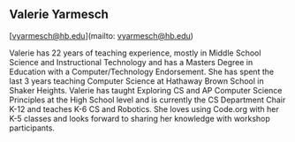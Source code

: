 ## Valerie Yarmesch

[vyarmesch@hb.edu](mailto: vyarmesch@hb.edu)

Valerie has 22 years of teaching experience, mostly in Middle School Science and Instructional Technology and has a Masters Degree in Education with a Computer/Technology Endorsement.  She has spent the last 3 years teaching Computer Science at Hathaway Brown School in Shaker Heights.  Valerie has taught Exploring CS and AP Computer Science Principles at the High School level and is currently the CS Department Chair K-12 and teaches K-6 CS and Robotics.  She loves using Code.org with her K-5 classes and looks forward to sharing her knowledge with workshop participants.
